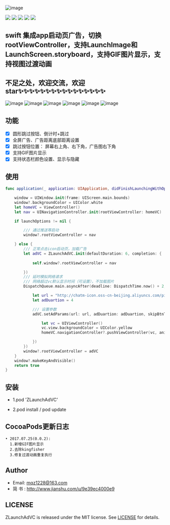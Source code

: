 ![image](https://github.com/MQZHot/ZLaunchAdVC/raw/master/Picture/ZLaunchAdVC.png)

![](https://img.shields.io/badge/platform-iOS-yellow.svg) ![](https://img.shields.io/badge/language-swift-red.svg) ![](https://img.shields.io/badge/support-iOS%208%2B-blue.svg) ![](https://img.shields.io/cocoapods/v/ZLaunchAdVC.svg?style=flat) ![](https://img.shields.io/badge/license-MIT%20License-brightgreen.svg)

## swift 集成app启动页广告，切换rootViewController，支持LaunchImage和LaunchScreen.storyboard，支持GIF图片显示，支持视图过渡动画

## 不足之处，欢迎交流，欢迎star✨✨✨✨✨✨✨✨✨✨✨✨✨✨✨✨


![image](https://github.com/MQZHot/ZLaunchAdVC/raw/master/Picture/pic1.gif) ![image](https://github.com/MQZHot/ZLaunchAdVC/raw/master/Picture/pic2.gif) ![image](https://github.com/MQZHot/ZLaunchAdVC/raw/master/Picture/pic3.gif) ![image](https://github.com/MQZHot/ZLaunchAdVC/raw/master/Picture/pic4.gif) ![image](https://github.com/MQZHot/ZLaunchAdVC/raw/master/Picture/pic5.gif) ![image](https://github.com/MQZHot/ZLaunchAdVC/raw/master/Picture/pic6.gif)

## 功能

- [x] 圆形跳过按钮、倒计时+跳过
- [x] 全屏广告、广告距离底部距离设置
- [x] 跳过按钮位置： 屏幕右上角、右下角，广告图右下角
- [x] 支持GIF图片显示
- [x] 支持状态栏颜色设置、显示与隐藏

## 使用

```swift
func application(_ application: UIApplication, didFinishLaunchingWithOptions launchOptions: [UIApplicationLaunchOptionsKey: Any]?) -> Bool {

    window = UIWindow.init(frame: UIScreen.main.bounds)
    window?.backgroundColor = UIColor.white
    let homeVC = ViewController()
    let nav = UINavigationController.init(rootViewController: homeVC)

    if launchOptions != nil {

        /// 通过推送等启动
        window?.rootViewController = nav

    } else {
        /// 正常点击icon启动页，加载广告
        let adVC = ZLaunchAdVC.init(defaultDuration: 6, completion: {
    
            self.window?.rootViewController = nav

        })
        /// 延时模拟网络请求
        /// 网络超过vc默认显示时间（可设置），不加载图片
        DispatchQueue.main.asyncAfter(deadline: DispatchTime.now() + 2, execute: {

            let url = "http://chatm-icon.oss-cn-beijing.aliyuncs.com/pic/pic_20170725165329728.jpg"
            let adDuartion = 4

            /// 设置参数
            adVC.setAdParams(url: url, adDuartion: adDuartion, skipBtnType: .circle, adViewBottomDistance: 0, transitionType: .flipFromTop, adImgViewClick: {

                let vc = UIViewController()
                vc.view.backgroundColor = UIColor.yellow
                homeVC.navigationController?.pushViewController(vc, animated: true)

            })
        })
        window?.rootViewController = adVC
    }
    window?.makeKeyAndVisible()
    return true
}
```
## 安装

* 1.pod 'ZLaunchAdVC'

* 2.pod install / pod update

## CocoaPods更新日志

```
• 2017.07.25(0.0.2):
  1.新增GIF图片显示
  2.去除kingfisher
  3.修复过渡动画重复执行
```

## Author

* Email: mqz1228@163.com
* 简 书 : http://www.jianshu.com/u/9e39ec4000e9

## LICENSE

ZLaunchAdVC is released under the MIT license. See [LICENSE](https://github.com/MQZHot/ZLaunchAdVC/blob/master/LICENSE) for details.


